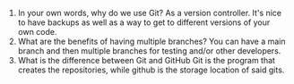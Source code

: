 1. In your own words, why do we use Git?
As a version controller. It's nice to have backups as well as a way to get to different versions of your own code.
2. What are the benefits of having multiple branches?
You can have a main branch and then multiple branches for testing and/or other developers.
3. What is the difference between Git and GitHub
Git is the program that creates the repositories, while github is the storage location of said gits.